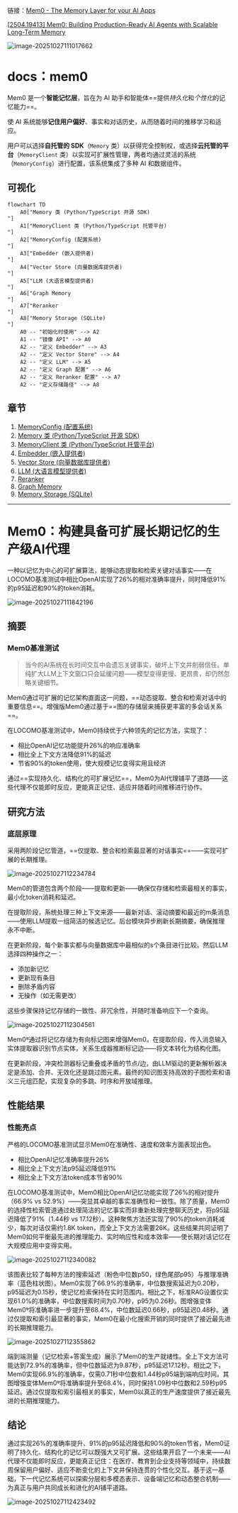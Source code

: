 链接：[Mem0 - The Memory Layer for your AI Apps](https://mem0.ai/)

[[2504.19413\] Mem0: Building Production-Ready AI Agents with Scalable Long-Term Memory](https://arxiv.org/abs/2504.19413)

![image-20251027111017662](image-20251027111017662.png)

# docs：mem0

Mem0 是一个**智能记忆层**，旨在为 AI 助手和智能体==提供*持久化*和*个性化*的记忆能力==。

使 AI 系统能够**记住用户偏好**、事实和对话历史，从而随着时间的推移学习和适应。

用户可以选择**自托管的 SDK**（`Memory` 类）以获得完全控制权，或选择**云托管的平台**（`MemoryClient` 类）以实现可扩展性管理，两者均通过灵活的系统（`MemoryConfig`）进行配置，该系统集成了多种 AI 和数据组件。

## 可视化

```mermaid
flowchart TD
    A0["Memory 类 (Python/TypeScript 开源 SDK)
"]
    A1["MemoryClient 类 (Python/TypeScript 托管平台)
"]
    A2["MemoryConfig (配置系统)
"]
    A3["Embedder (嵌入提供者)
"]
    A4["Vector Store (向量数据库提供者)
"]
    A5["LLM (大语言模型提供者)
"]
    A6["Graph Memory
"]
    A7["Reranker
"]
    A8["Memory Storage (SQLite)
"]
    A0 -- "初始化时使用" --> A2
    A1 -- "镜像 API" --> A0
    A2 -- "定义 Embedder" --> A3
    A2 -- "定义 Vector Store" --> A4
    A2 -- "定义 LLM" --> A5
    A2 -- "定义 Graph 配置" --> A6
    A2 -- "定义 Reranker 配置" --> A7
    A2 -- "定义存储路径" --> A8
```

## 章节

1. [MemoryConfig (配置系统)
](01_memoryconfig__configuration_system__.md)
2. [Memory 类 (Python/TypeScript 开源 SDK)
](02_memory_class__python_typescript_oss_sdk__.md)
3. [MemoryClient 类 (Python/TypeScript 托管平台)
](03_memoryclient_class__python_typescript_hosted_platform__.md)
4. [Embedder (嵌入提供者)
](04_embedder__embedding_providers__.md)
5. [Vector Store (向量数据库提供者)
](05_vector_store__vector_database_providers__.md)
6. [LLM (大语言模型提供者)
](06_llm__large_language_model_providers__.md)
7. [Reranker
](07_reranker_.md)
8. [Graph Memory
](08_graph_memory_.md)
9. [Memory Storage (SQLite)
](09_memory_storage__sqlite__.md)

---

# Mem0：构建具备可扩展长期记忆的生产级AI代理

一种以记忆为中心的可扩展算法，能够动态提取和检索关键对话事实——在LOCOMO基准测试中相比OpenAI实现了26%的相对准确率提升，同时降低91%的p95延迟和90%的token消耗。

![image-20251027111842196](image-20251027111842196.png)

## 摘要

### Mem0基准测试
> 当今的AI系统在长时间交互中会遗忘关键事实，破坏上下文并削弱信任。单纯扩大LLM上下文窗口只会延缓问题——模型变得更慢、更昂贵，却仍然忽略关键细节。

Mem0通过可扩展的记忆架构直面这一问题，==动态提取、整合和检索对话中的重要信息==。增强版Mem0通过基于==图的存储层来捕获更丰富的多会话关系==。

在LOCOMO基准测试中，Mem0持续优于六种领先的记忆方法，实现了：

- 相比OpenAI记忆功能提升26%的响应准确率
- 相比全上下文方法降低91%的延迟
- 节省90%的token使用，使大规模记忆变得实用且经济

通过==实现持久化、结构化的可扩展记忆==，Mem0为AI代理铺平了道路——这些代理不仅能即时反应，更能真正记住、适应并随着时间推移进行协作。

## 研究方法

### 底层原理
采用两阶段记忆管道，==仅提取、整合和检索最显著的对话事实==——实现可扩展的长期推理。

![image-20251027112234784](image-20251027112234784.png)

Mem0的管道包含两个阶段——提取和更新——确保仅存储和检索最相关的事实，最小化token消耗和延迟。

在提取阶段，系统处理三种上下文来源——最新对话、滚动摘要和最近的m条消息——使用LLM提取一组简洁的候选记忆。后台模块异步刷新长期摘要，确保推理永不中断。

在更新阶段，每个新事实都与向量数据库中最相似的s个条目进行比较。然后LLM选择四种操作之一：

- 添加新记忆
- 更新现有条目
- 删除矛盾内容
- 无操作（如无需更改）

这些步骤保持记忆存储的一致性、非冗余性，并随时准备响应下一个查询。

![image-20251027112304561](image-20251027112304561.png)

Mem0ᵍ通过将记忆存储为有向标记图来增强Mem0。在提取阶段，传入消息输入实体提取器识别节点实体，关系生成器推断标记边——将文本转化为结构化图。

在更新阶段，冲突检测器标记重叠或矛盾的节点/边，由LLM驱动的更新解析器决定是添加、合并、无效化还是跳过图元素。最终的知识图支持高效的子图检索和语义三元组匹配，实现复杂的多跳、时序和开放域推理。

## 性能结果

### 性能亮点
严格的LOCOMO基准测试显示Mem0在准确性、速度和效率方面表现出色。

- 相比OpenAI记忆准确率提升26%
- 相比全上下文方法p95延迟降低91%
- 相比全上下文方法token成本节省90%

在LOCOMO基准测试中，Mem0相比OpenAI记忆功能实现了26%的相对提升（66.9% vs 52.9%）——突显其卓越的事实准确性和一致性。除了质量，Mem0的选择性检索管道通过处理简洁的记忆事实而非重新处理完整聊天历史，将p95延迟降低了91%（1.44秒 vs 17.12秒）。这种聚焦方法还实现了90%的token消耗减少，每次对话仅需约1.8K token，而全上下文方法需要26K。这些结果共同证明了Mem0如何平衡最先进的推理能力、实时响应性和成本效率——使长期对话记忆在大规模应用中变得实用。

![image-20251027112340082](image-20251027112340082.png)

该图表比较了每种方法的搜索延迟（粉色中位数p50，绿色尾部p95）与推理准确率（蓝色柱状图）。Mem0实现了66.9%的准确率，中位数搜索延迟为0.20秒，p95延迟为0.15秒，使记忆检索保持在实时范围内。相比之下，标准RAG设置仅实现61.0%的准确率，中位数搜索时间为0.70秒，p95为0.26秒。图增强变体Mem0ᵍ将准确率进一步提升至68.4%，中位数延迟0.66秒，p95延迟0.48秒。通过仅提取和索引最显著的事实，Mem0在最小化搜索开销的同时提供了接近最先进的长期推理能力。

![image-20251027112355862](image-20251027112355862.png)

端到端测量（记忆检索+答案生成）展示了Mem0的生产就绪性。全上下文方法可能达到72.9%的准确率，但中位数延迟为9.87秒，p95延迟17.12秒。相比之下，Mem0实现66.9%的准确率，仅需0.71秒中位数和1.44秒p95端到端响应时间。其图增强变体Mem0ᵍ将准确率提升至68.4%，同时保持1.09秒中位数和2.59秒p95延迟。通过仅提取和索引最相关的事实，Mem0以真正的生产速度提供了接近最先进的长期推理能力。

## 结论

通过实现26%的准确率提升、91%的p95延迟降低和90%的token节省，Mem0证明了持久化、结构化的记忆可以既强大又可扩展。这些结果开启了一个未来——AI代理不仅能即时反应，更能真正记住：在医疗、教育到企业支持等领域中，持续数周保留用户偏好、适应不断变化的上下文并保持连贯的个性化交互。基于这一基础，下一代记忆系统可以探索分层和多模态表示、设备端记忆和动态整合机制——为真正与用户共同成长和进化的AI铺平道路。

![image-20251027112423492](image-20251027112423492.png)
